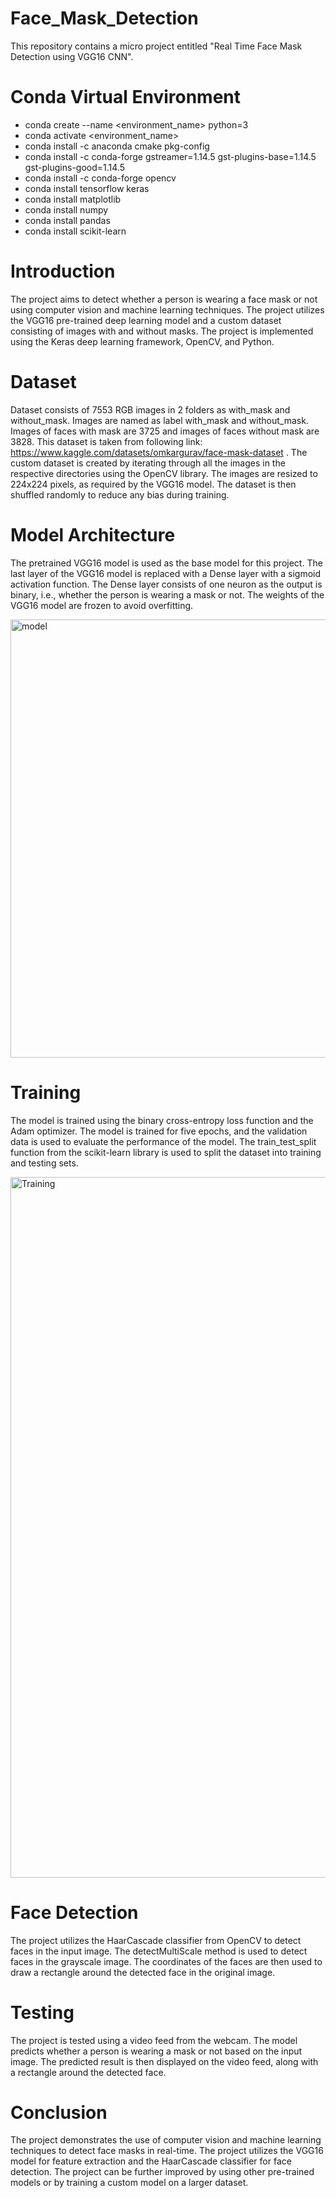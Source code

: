 # Face_Mask_Detection
This repository contains a micro project entitled "Real Time Face Mask Detection using VGG16 CNN".

# Conda Virtual Environment
* conda create --name <environment_name> python=3
* conda activate <environment_name>
* conda install -c anaconda cmake pkg-config
* conda install -c conda-forge gstreamer=1.14.5 gst-plugins-base=1.14.5 gst-plugins-good=1.14.5
* conda install -c conda-forge opencv
* conda install tensorflow keras
* conda install matplotlib
* conda install numpy
* conda install pandas
* conda install scikit-learn

# Introduction
The project aims to detect whether a person is wearing a face mask or not using computer vision and machine learning techniques. The project utilizes the VGG16 pre-trained deep learning model and a custom dataset consisting of images with and without masks. The project is implemented using the Keras deep learning framework, OpenCV, and Python.

# Dataset
Dataset consists of 7553 RGB images in 2 folders as with_mask and without_mask. Images are named as label with_mask and without_mask. Images of faces with mask are 3725 and images of faces without mask are 3828. This dataset is taken from following link: https://www.kaggle.com/datasets/omkargurav/face-mask-dataset . The custom dataset is created by iterating through all the images in the respective directories using the OpenCV library. The images are resized to 224x224 pixels, as required by the VGG16 model. The dataset is then shuffled randomly to reduce any bias during training.

# Model Architecture
The pretrained VGG16 model is used as the base model for this project. The last layer of the VGG16 model is replaced with a Dense layer with a sigmoid activation function. The Dense layer consists of one neuron as the output is binary, i.e., whether the person is wearing a mask or not. The weights of the VGG16 model are frozen to avoid overfitting.

<img width="701" alt="model" src="https://user-images.githubusercontent.com/115887529/222911838-e94a9a7c-66ae-4fce-a0d9-2d5a68ba91a1.png">

# Training
The model is trained using the binary cross-entropy loss function and the Adam optimizer. The model is trained for five epochs, and the validation data is used to evaluate the performance of the model. The train_test_split function from the scikit-learn library is used to split the dataset into training and testing sets.

<img width="1121" alt="Training" src="https://user-images.githubusercontent.com/115887529/222912049-c9ecf254-e847-41cc-b633-b7fc4fb5a767.png">

# Face Detection
The project utilizes the HaarCascade classifier from OpenCV to detect faces in the input image. The detectMultiScale method is used to detect faces in the grayscale image. The coordinates of the faces are then used to draw a rectangle around the detected face in the original image.

# Testing
The project is tested using a video feed from the webcam. The model predicts whether a person is wearing a mask or not based on the input image. The predicted result is then displayed on the video feed, along with a rectangle around the detected face.

# Conclusion
The project demonstrates the use of computer vision and machine learning techniques to detect face masks in real-time. The project utilizes the VGG16 model for feature extraction and the HaarCascade classifier for face detection. The project can be further improved by using other pre-trained models or by training a custom model on a larger dataset.
